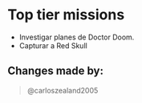 # Top tier missions
* Investigar planes de Doctor Doom.
* Capturar a Red Skull

## Changes made by:
 > @carloszealand2005